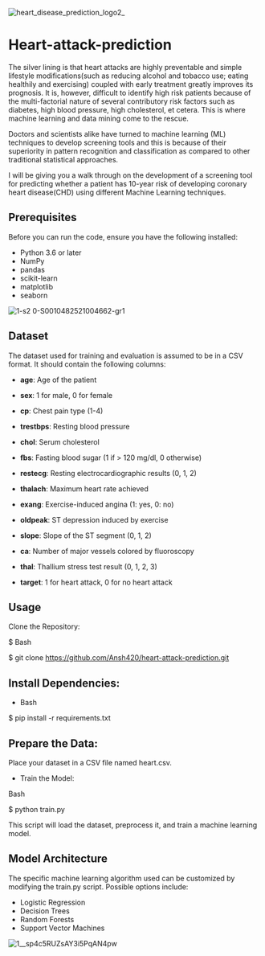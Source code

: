 ![heart_disease_prediction_logo2_](https://github.com/user-attachments/assets/d616f6d6-ad33-4848-9114-60a0772dd6ca)

# Heart-attack-prediction

The silver lining is that heart attacks are highly preventable and simple lifestyle modifications(such as reducing alcohol and tobacco use; eating healthily and exercising) coupled with early treatment greatly improves its prognosis. It is, however, difficult to identify high risk patients because of the multi-factorial nature of several contributory risk factors such as diabetes, high blood pressure, high cholesterol, et cetera. This is where machine learning and data mining come to the rescue.

Doctors and scientists alike have turned to machine learning (ML) techniques to develop screening tools and this is because of their superiority in pattern recognition and classification as compared to other traditional statistical approaches.

I will be giving you a walk through on the development of a screening tool for predicting whether a patient has 10-year risk of developing coronary heart disease(CHD) using different Machine Learning techniques.
## Prerequisites

Before you can run the code, ensure you have the following installed:

- Python 3.6 or later
- NumPy
- pandas
- scikit-learn
- matplotlib
- seaborn

![1-s2 0-S0010482521004662-gr1](https://github.com/user-attachments/assets/4f435770-687e-4c27-a481-d43855d58610)

## Dataset
The dataset used for training and evaluation is assumed to be in a CSV format. It should contain the following columns:

- **age**: Age of the patient

- **sex**: 1 for male, 0 for female

- **cp**: Chest pain type (1-4)

- **trestbps**: Resting blood pressure

- **chol**: Serum cholesterol

- **fbs**: Fasting blood sugar (1 if > 120 mg/dl, 0 otherwise)

- **restecg**: Resting electrocardiographic results (0, 1, 2)

- **thalach**: Maximum heart rate achieved

- **exang**: Exercise-induced angina (1: yes, 0: no)

- **oldpeak**: ST depression induced by exercise 

- **slope**: Slope of the ST segment (0, 1, 2)

- **ca**: Number of major vessels colored by fluoroscopy

- **thal**: Thallium stress test result (0, 1, 2, 3)

- **target**: 1 for heart attack, 0 for no heart attack

## Usage
Clone the Repository:

 $ Bash
 
$ git clone https://github.com/Ansh420/heart-attack-prediction.git


## Install Dependencies:

- Bash
  
$ pip install -r requirements.txt


## Prepare the Data:

Place your dataset in a CSV file named heart.csv.

- Train the Model:

Bash

$ python train.py


This script will load the dataset, preprocess it, and train a machine learning model.


## Model Architecture
The specific machine learning algorithm used can be customized by modifying the train.py script. Possible options include:

- Logistic Regression
- Decision Trees
- Random Forests
- Support Vector Machines

![1__sp4c5RUZsAY3i5PqAN4pw](https://github.com/user-attachments/assets/9e4fb1bc-820f-4c5e-8b39-9ba2ef702e76)
